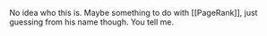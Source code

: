 No idea who this is. Maybe something to do with [[PageRank]], just guessing from his name though. You tell me.